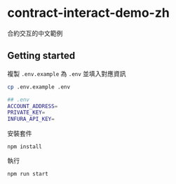 # contract-interact-demo-zh

合約交互的中文範例

## Getting started

複製 `.env.example` 為 `.env` 並填入對應資訊

```sh
cp .env.example .env

## .env
ACCOUNT_ADDRESS=
PRIVATE_KEY=
INFURA_API_KEY=
```

安裝套件

```
npm install
```

執行

```
npm run start
```

